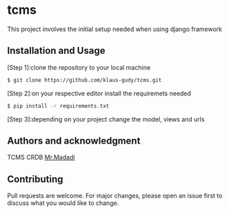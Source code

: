 # tcms
This project involves the initial setup needed when using django framework

## Installation and Usage
[Step 1]:clone the repository to your local machine
```bash
$ git clone https://github.com/klaus-gudy/tcms.git
```
[Step 2]:on your respective editor install the requiremets needed
```bash
$ pip install -r requirements.txt
```
[Step 3]:depending on your project change the model, views and urls

## Authors and acknowledgment
TCMS CRDB
[Mr.Madadi](https://github.com/klaus-gudy/)


## Contributing
Pull requests are welcome. For major changes, please open an issue first to discuss what you would like to change.
